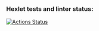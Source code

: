 ### Hexlet tests and linter status:
[![Actions Status](https://github.com/ksv2005/python-project-50/actions/workflows/hexlet-check.yml/badge.svg)](https://github.com/ksv2005/python-project-50/actions)